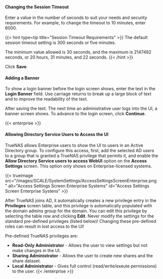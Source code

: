 &NewLine;

#### Changing the Session Timeout

Enter a value in the number of seconds to suit your needs and security requirements. For example, to change the timeout to 10 minutes, enter 6000.

{{< hint type=tip title="Session Timeout Requirements" >}}
The default session timeout setting is 300 seconds or five minutes.

The minimum value allowed is 30 seconds, and the maximum is 2147482 seconds, or 20 hours, 31 minutes, and 22 seconds.
{{< /hint >}}

Click **Save**.

#### Adding a Banner

To show a login banner before the login screen shows, enter the text in the **Login Banner** field.
Use carriage returns to break up a large block of text and to improve the readability of the text.

After saving the text. The next time an administrative user logs into the UI, a banner screen shows.
To advance to the login screen, click **Continue**.

{{< enterprise >}}
#### Allowing Directory Service Users to Access the UI

TrueNAS allows Enterprise users to show the UI to users in an Active Directory group.
To configure this access, first, add the selected AD users to a group that is granted a TrueNAS privilege that permits it, and enable the **Allow Directory Service users to access WebUI** option on the **Access Settings** screen. This option only shows on Enterprise-licensed systems.

{{< trueimage src="/images/SCALE/SystemSettings/AccessSettingsScreenEnterprise.png" alt="Access Settings Screen Enterprise Systems" id="Access Settings Screen Enterprise Systens" >}}

After TrueNAS joins AD, it automatically creates a new privilege entry in the **Privileges** screen table, and this privilege is automatically populated with the domain admins group for the domain.
You can edit this privilege by selecting the table row and clicking **Edit**.
Never modify the settings for the standard pre-defined privileges (listed below)! Changing these pre-defined roles can result in lost access to the UI!

Pre-defined TrueNAS privileges are:
* **Read-Only Administrator** - Allows the user to view settings but not make changes in the UI.
* **Sharing Administrator** - Allows the user to create new shares and the share dataset.
* **Local Administrator** - Gives full control (read/write/exeute permissions) to the user.
{{< /enterprise >}}

